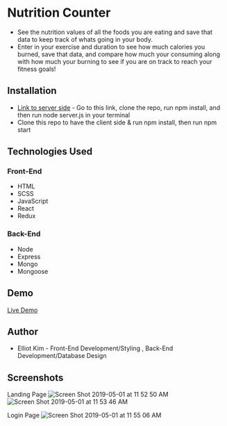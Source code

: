 # **Nutrition Counter**
* See the nutrition values of all the foods you are eating and save that data to keep track of whats going in your body.
* Enter in your exercise and duration to see how much calories you burned, save that data, and compare how much your consuming along with how much your burning to see if you are on track to reach your fitness goals! 

## **Installation**
* [Link to server side](https://github.com/elliotkim916/nutrition_counter_api) - Go to this link, clone the repo, run npm install, and then run node server.js in your terminal
* Clone this repo to have the client side & run npm install, then run npm start

## **Technologies Used**

### Front-End
* HTML
* SCSS
* JavaScript
* React
* Redux

### Back-End
* Node
* Express
* Mongo
* Mongoose

## **Demo**
[Live Demo](https://dry-coast-64207.herokuapp.com/)

## Author
* Elliot Kim - Front-End Development/Styling , Back-End Development/Database Design

## **Screenshots**

Landing Page
![Screen Shot 2019-05-01 at 11 52 50 AM](https://user-images.githubusercontent.com/26806013/57035845-d7a50d80-6c07-11e9-8912-24b62c833797.png)
![Screen Shot 2019-05-01 at 11 53 46 AM](https://user-images.githubusercontent.com/26806013/57035854-dd025800-6c07-11e9-918f-52b420ae52b5.png)

Login Page
![Screen Shot 2019-05-01 at 11 55 06 AM](https://user-images.githubusercontent.com/26806013/57036028-0ae79c80-6c08-11e9-8975-4dfcb98a8bec.png)